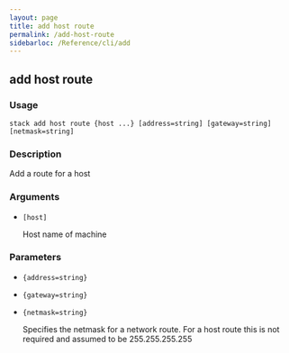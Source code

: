 ```yaml
---
layout: page
title: add host route
permalink: /add-host-route
sidebarloc: /Reference/cli/add
---
```


## add host route

### Usage

`stack add host route {host ...} [address=string] [gateway=string] [netmask=string]`

### Description

Add a route for a host

### Arguments

* `[host]`

   Host name of machine


### Parameters
* `{address=string}`
* `{gateway=string}`
* `{netmask=string}`

   Specifies the netmask for a network route.  For a host route
	this is not required and assumed to be 255.255.255.255


